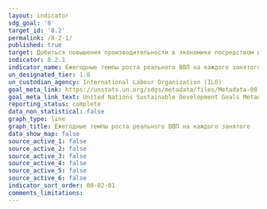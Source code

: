 ```yaml
---
layout: indicator
sdg_goal: '8'
target_id: '8.2'
permalink: /8-2-1/
published: true
target: Добиться повышения производительности в экономике посредством диверсификации, технической модернизации и инновационной деятельности, в том числе путем уделения особого внимания секторам с высокой добавленной стоимостью и трудоемким секторам
indicator: 8.2.1
indicator_name: Ежегодные темпы роста реального ВВП на каждого занятого
un_designated_tier: 1.0
un_custodian_agency: International Labour Organization (ILO)
goal_meta_link: https://unstats.un.org/sdgs/metadata/files/Metadata-08-02-01.pdf
goal_meta_link_text: United Nations Sustainable Development Goals Metadata (PDF 384 KB)
reporting_status: complete
data_non_statistical: false
graph_type: line
graph_title: Ежегодные темпы роста реального ВВП на каждого занятого
data_show_map: false
source_active_1: false
source_active_2: false
source_active_3: false
source_active_4: false
source_active_5: false
source_active_6: false
indicator_sort_order: 08-02-01
comments_limitations: 
---
```

